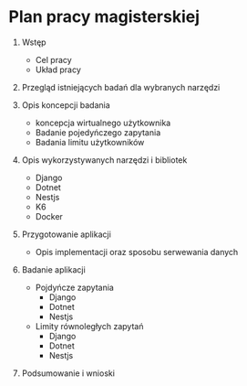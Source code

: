 # Plan pracy magisterskiej

1. Wstęp
    - Cel pracy
    - Układ pracy
2. Przegląd istniejących badań dla wybranych narzędzi

3. Opis koncepcji badania
    - koncepcja wirtualnego użytkownika
    - Badanie pojedyńczego zapytania
    - Badania limitu użytkowników
4. Opis wykorzystywanych narzędzi i bibliotek
    - Django
    - Dotnet
    - Nestjs
    - K6
    - Docker
5. Przygotowanie aplikacji
    - Opis implementacji oraz sposobu serwewania danych
6. Badanie aplikacji
    - Pojdyńcze zapytania
        - Django
        - Dotnet
        - Nestjs
    - Limity równoległych zapytań
        - Django
        - Dotnet
        - Nestjs

7. Podsumowanie i wnioski